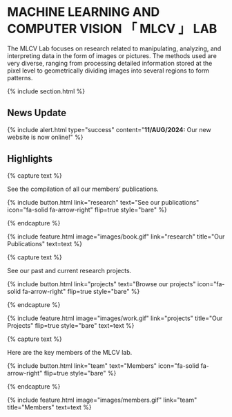 ---
---

# MACHINE LEARNING AND COMPUTER VISION 「 MLCV 」 LAB

The MLCV Lab focuses on research related to manipulating, analyzing, and interpreting data in the form of images or pictures. The methods used are very diverse, ranging from processing detailed information stored at the pixel level to geometrically dividing images into several regions to form patterns.

{% include section.html %}

## News Update 

{% include alert.html type="success" content="**11/AUG/2024:** Our new website is now online!" %}

## Highlights

{% capture text %}

See the compilation of all our members’ publications.

{%
  include button.html
  link="research"
  text="See our publications"
  icon="fa-solid fa-arrow-right"
  flip=true
  style="bare"
%}

{% endcapture %}

{%
  include feature.html
  image="images/book.gif"
  link="research"
  title="Our Publications"
  text=text
%}

{% capture text %}

See our past and current research projects.

{%
  include button.html
  link="projects"
  text="Browse our projects"
  icon="fa-solid fa-arrow-right"
  flip=true
  style="bare"
%}

{% endcapture %}

{%
  include feature.html
  image="images/work.gif"
  link="projects"
  title="Our Projects"
  flip=true
  style="bare"
  text=text
%}

{% capture text %}

Here are the key members of the MLCV lab.

{%
  include button.html
  link="team"
  text="Members"
  icon="fa-solid fa-arrow-right"
  flip=true
  style="bare"
%}

{% endcapture %}

{%
  include feature.html
  image="images/members.gif"
  link="team"
  title="Members"
  text=text
%}
